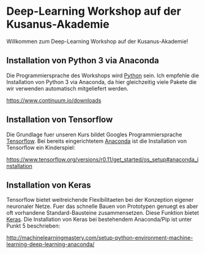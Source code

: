 # Deep-Learning Workshop auf der Kusanus-Akademie

Willkommen zum Deep-Learning Workshop auf der Kusanus-Akademie!

## Installation von Python 3 via Anaconda

Die Programmiersprache des Workshops wird [Python](https://www.python.org/) sein. Ich empfehle die Installation von Python 3 via Anaconda, da hier gleichzeitig viele Pakete die wir verwenden automatisch mitgeliefert werden.

https://www.continuum.io/downloads

## Installation von Tensorflow

Die Grundlage fuer unseren Kurs bildet Googles Programmiersprache [Tensorflow](https://www.tensorflow.org/). Bei bereits eingerichtetem [Anaconda](https://www.continuum.io/downloads) ist die Installation von Tensorflow ein Kinderspiel:

https://www.tensorflow.org/versions/r0.11/get_started/os_setup#anaconda_installation


## Installation von Keras

Tensorflow bietet weitreichende Flexibilitaeten bei der Konzeption eigener neuronaler Netze. Fuer das schnelle Bauen von Prototypen genuegt es aber oft vorhandene Standard-Bausteine zusammensetzen. Diese Funktion bietet [Keras](https://keras.io/). Die Installation von Keras bei bestehendem Anaconda/Pip ist unter Punkt 5 beschrieben:

http://machinelearningmastery.com/setup-python-environment-machine-learning-deep-learning-anaconda/
